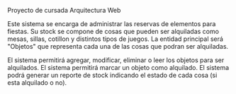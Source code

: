 Proyecto de cursada Arquitectura Web

Este sistema se encarga de administrar las reservas de elementos para fiestas.
Su stock se compone de cosas que pueden ser alquiladas como mesas, sillas, cotillon y distintos tipos de juegos.
La entidad principal será "Objetos" que representa cada una de las cosas que podran ser alquiladas.

El sistema permitirá agregar, modificar, eliminar o leer los objetos para ser alquilados.
El sistema permitirá marcar un objeto como alquilado.
El sistema podrá generar un reporte de stock indicando el estado de cada cosa (si esta alquilado o no).

